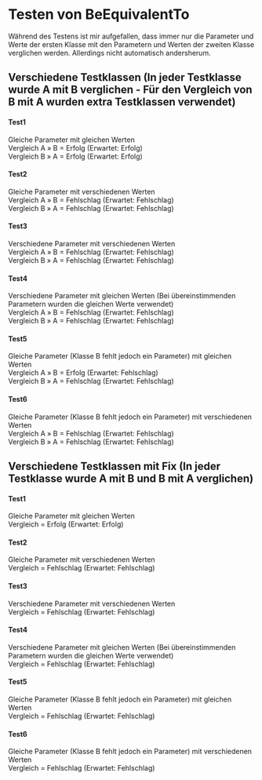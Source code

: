 # Testen von BeEquivalentTo

Während des Testens ist mir aufgefallen, dass immer nur die Parameter und Werte der ersten Klasse mit den Parametern und Werten der zweiten Klasse verglichen werden. Allerdings nicht automatisch andersherum.


## Verschiedene Testklassen (In jeder Testklasse wurde A mit B verglichen - Für den Vergleich von B mit A wurden extra Testklassen verwendet)

#### Test1
Gleiche Parameter mit gleichen Werten  
Vergleich A » B = Erfolg (Erwartet: Erfolg)  
Vergleich B » A = Erfolg (Erwartet: Erfolg)  

#### Test2
Gleiche Parameter mit verschiedenen Werten  
Vergleich A » B = Fehlschlag (Erwartet: Fehlschlag)  
Vergleich B » A = Fehlschlag (Erwartet: Fehlschlag)  

#### Test3
Verschiedene Parameter mit verschiedenen Werten  
Vergleich A » B = Fehlschlag (Erwartet: Fehlschlag)  
Vergleich B » A = Fehlschlag (Erwartet: Fehlschlag)  

#### Test4
Verschiedene Parameter mit gleichen Werten (Bei übereinstimmenden Parametern wurden die gleichen Werte verwendet)  
Vergleich A » B = Fehlschlag (Erwartet: Fehlschlag)  
Vergleich B » A = Fehlschlag (Erwartet: Fehlschlag)  

#### Test5
Gleiche Parameter (Klasse B fehlt jedoch ein Parameter) mit gleichen Werten  
Vergleich A » B = Erfolg (Erwartet: Fehlschlag)  
Vergleich B » A = Fehlschlag (Erwartet: Fehlschlag)  

#### Test6
Gleiche Parameter (Klasse B fehlt jedoch ein Parameter) mit verschiedenen Werten  
Vergleich A » B = Fehlschlag (Erwartet: Fehlschlag)  
Vergleich B » A = Fehlschlag (Erwartet: Fehlschlag)  

## Verschiedene Testklassen mit Fix (In jeder Testklasse wurde A mit B und B mit A verglichen)
#### Test1
Gleiche Parameter mit gleichen Werten  
Vergleich = Erfolg (Erwartet: Erfolg)  

#### Test2
Gleiche Parameter mit verschiedenen Werten  
Vergleich = Fehlschlag (Erwartet: Fehlschlag)  

#### Test3
Verschiedene Parameter mit verschiedenen Werten  
Vergleich = Fehlschlag (Erwartet: Fehlschlag)  

#### Test4
Verschiedene Parameter mit gleichen Werten (Bei übereinstimmenden Parametern wurden die gleichen Werte verwendet)  
Vergleich = Fehlschlag (Erwartet: Fehlschlag)  

#### Test5
Gleiche Parameter (Klasse B fehlt jedoch ein Parameter) mit gleichen Werten  
Vergleich = Fehlschlag (Erwartet: Fehlschlag)  

#### Test6
Gleiche Parameter (Klasse B fehlt jedoch ein Parameter) mit verschiedenen Werten  
Vergleich = Fehlschlag (Erwartet: Fehlschlag)  